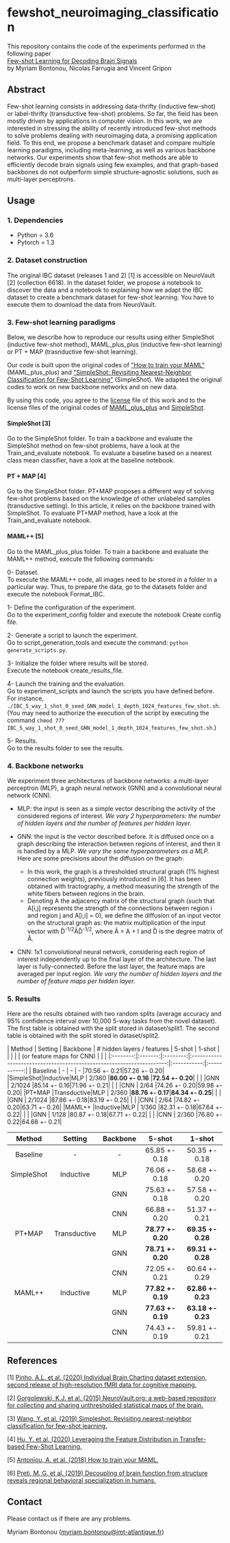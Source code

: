 # fewshot_neuroimaging_classification

This repository contains the code of the experiments performed in the following paper\
[Few-shot Learning for Decoding Brain Signals](https://arxiv.org/pdf/2010.12500.pdf)\
by Myriam Bontonou, Nicolas Farrugia and Vincent Gripon

## Abstract
Few-shot learning consists in addressing data-thrifty (inductive few-shot) or label-thrifty (transductive few-shot) problems. So far, the field has been mostly driven by applications in computer vision. In this work, we are interested in stressing the ability of recently introduced few-shot methods to solve problems dealing with neuroimaging data, a promising application field. To this end, we propose a benchmark dataset and compare multiple learning paradigms, including meta-learning, as well as various backbone networks. Our experiments show that few-shot methods are able to efficiently decode brain signals using few examples, and that graph-based backbones do not outperform simple structure-agnostic solutions, such as multi-layer perceptrons.

## Usage
### 1. Dependencies
- Python = 3.6 
- Pytorch = 1.3

### 2. Dataset construction
The original IBC dataset (releases 1 and 2) [1] is accessible on NeuroVault [2] (collection 6618). In the dataset folder, we propose a notebook to discover the data and a notebook to explaining how we adapt the IBC dataset to create a benchmark dataset for few-shot learning. You have to execute them to download the data from NeuroVault.

### 3. Few-shot learning paradigms
Below, we describe how to reproduce our results using either SimpleShot (inductive few-shot method), MAML_plus_plus (inductive few-shot learning) or PT + MAP (trasnductive few-shot learning).

Our code is built upon the original codes of ["How to train your MAML"](https://openreview.net/pdf?id=HJGven05Y7) (MAML_plus_plus) and ["SimpleShot: Revisiting Nearest-Neighbor Classification for Few-Shot Learning"](https://arxiv.org/pdf/1911.04623.pdf) (SimpleShot). We adapted the original codes to work on new backbone networks and on new data. 

By using this code, you agree to the [license](https://github.com/mbonto/fewshot_neuroimaging_classification/blob/main/LICENSE) file of this work and to the license files of the original codes of [MAML_plus_plus](https://github.com/AntreasAntoniou/HowToTrainYourMAMLPytorch) and [SimpleShot](https://github.com/mileyan/simple_shot).

#### SimpleShot [3]
Go to the SimpleShot folder. To train a backbone and evaluate the SimpleShot method on few-shot problems, have a look at the Train_and_evaluate notebook.
To evaluate a baseline based on a nearest class mean classifier, have a look at the baseline notebook.

#### PT + MAP [4]
Go to the SimpleShot folder. PT+MAP proposes a different way of solving few-shot problems based on the knowledge of other unlabeled samples (transductive setting). In this article, it relies on the backbone trained with SimpleShot. To evaluate PT+MAP method, have a look at the Train_and_evaluate notebook.

#### MAML++ [5]
Go to the MAML_plus_plus folder. To train a backbone and evaluate the MAML++ method, execute the following commands:

0- Dataset.\
To execute the MAML++ code, all images need to be stored in a folder in a particular way.
Thus, to prepare the data, go to the datasets folder and execute the notebook Format_IBC.

1- Define the configuration of the experiment.\
Go to the experiment_config folder and execute the notebook Create config file.

2- Generate a script to launch the experiment.\
Go to script_generation_tools and execute the command: `python generate_scripts.py`.

3- Initialize the folder where results will be stored.\
Execute the notebook create_results_file.

4- Launch the training and the evaluation.\
Go to experiment_scripts and launch the scripts you have defined before. For instance,
`./IBC_5_way_1_shot_0_seed_GNN_model_1_depth_1024_features_few_shot.sh`. (You may need to authorize the execution of the script by executing the command
`chmod 777 IBC_5_way_1_shot_0_seed_GNN_model_1_depth_1024_features_few_shot.sh`.)

5- Results.\
Go to the results folder to see the results.

### 4. Backbone networks
We experiment three architectures of backbone networks: a multi-layer perceptron (MLP), a graph neural network (GNN) and a convolutional neural network (CNN).

- MLP: the input is seen as a simple vector describing the activity of the considered regions of interest. *We vary 2 hyperparameters: the number of hidden layers and the number of features per hidden layer.*

- GNN: the input is the vector described before. It is diffused once on a graph describing the interaction between regions of interest, and then it is handled by a MLP. *We vary the same hyperparameters as a MLP.* Here are some precisions about the diffusion on  the graph:
     - In this work, the graph is a thresholded structural graph (1% highest connection weights), previously introduced in [6]. It has been obtained with tractography, a method measuring the strength of the white fibers between regions in the brain.
     - Denoting A the adjacency matrix of the structural graph (such that A[i,j] represents the strength of the connections between region i and region j and A[i,i] = 0), we define the diffusion of an input vector on the structural graph as: the matrix multiplication of the input vector with D̂<sup>-1/2</sup>ÂD̂<sup>-1/2</sup>, where Â = A + I and D̂ is the degree matrix of Â.

- CNN: 1x1 convolutional neural network, considering each region of interest independently up to the final layer of the architecture. The last layer is fully-connected. Before the last layer, the feature maps are averaged per input region. *We vary the number of hidden layers and the number of feature maps per hidden layer.*

### 5. Results
Here are the results obtained with two random splits (average accuracy and 95% confidence interval over 10,000 5-way tasks from the novel dataset). The first table is obtained with the split stored in dataset/split1. The second table is obtained with the split stored in dataset/split2.

|  Method  | Setting | Backbone | # hidden layers / features |    5-shot  |    1-shot   |
|          |         |          |  (or feature maps for CNN) |            |             |
|:--------:|:-------:|:--------:|:---------------------------------------------------------------------:|:-----------:|:-----------:|
| Baseline |   -     |    -     |                            -                         |70.56 +- 0.21|57.26 +- 0.20|
|SimpleShot|Inductive|MLP       |                           2/360                      |**86.00 +- 0.16** |**72.54 +- 0.20**|
|          |         |GNN       |                           2/1024                     |85.14 +- 0.16|71.96 +- 0.21|
|          |         |CNN       |                           2/64                       |74.26 +- 0.20|59.98 +- 0.20|
|PT+MAP    |Transductive|MLP    |                           2/360                      |**88.76 +- 0.17**|**84.34 +- 0.25**|
|          |         |GNN       |                           2/1024                     |87.86 +- 0.18|83.19 +- 0.25|
|          |         |CNN       |                           2/64                       |74.82 +- 0.20|63.71 +- 0.26|
|MAML++    |Inductive|MLP       |                           1/360                      |82.31 +- 0.18|67.64 +- 0.22|
|          |         |GNN       |                           1/128                      |80.87 +- 0.18|67.71 +- 0.22|
|          |         |CNN       |                           2/360                      |76.80 +- 0.22|64.68 +- 0.21|


|  Method  | Setting | Backbone |     5-shot  |    1-shot   |
|:--------:|:-------:|:--------:|:-----------:|:-----------:|
| Baseline |   -     |    -     |65.85 +- 0.18|50.35 +- 0.18|
|SimpleShot|Inductive|MLP       |76.06 +- 0.18|58.68 +- 0.20|
|          |         |GNN       |75.63 +- 0.18|57.58 +- 0.20|
|          |         |CNN       |66.88 +- 0.20|51.37 +- 0.21|
|PT+MAP    |Transductive|MLP    |**78.77 +- 0.20**|**69.35 +- 0.28**|
|          |         |GNN       |**78.71 +- 0.20**|**69.31 +- 0.28**|
|          |         |CNN       |72.05 +- 0.21|60.64 +- 0.29|
|MAML++    |Inductive|MLP       |**77.82 +- 0.19**|**62.86 +- 0.23**|
|          |         |GNN       |**77.63 +- 0.19**|**63.18 +- 0.23**|
|          |         |CNN       |74.43 +- 0.19|59.81 +- 0.21|


## References
[1] [Pinho, A.L. et al. (2020) Individual Brain Charting dataset extension, second release of high-resolution fMRI data for cognitive mapping.](https://project.inria.fr/IBC/ibc-in-a-nutshell/)

[2] [Gorgolewski, K.J. et al. (2015) NeuroVault.org: a web-based repository for collecting and sharing unthresholded statistical maps of the brain.](https://neurovault.org/)

[3] [Wang, Y. et al. (2019) Simpleshot: Revisiting nearest-neighbor classification for few-shot learning.](https://arxiv.org/pdf/1911.04623.pdf)

[4] [Hu, Y. et al. (2020) Leveraging the Feature Distribution in Transfer-based Few-Shot Learning.](https://arxiv.org/pdf/2006.03806.pdf)

[5] [Antoniou, A. et al. (2018) How to train your MAML.](https://openreview.net/pdf?id=HJGven05Y7)

[6] [Preti, M. G. et al.  (2019) Decoupling of brain function from structure reveals regional behavioral specialization in humans.](https://www.nature.com/articles/s41467-019-12765-7)

## Contact
Please contact us if there are any problems.

Myriam Bontonou (myriam.bontonou@imt-atlantique.fr)

